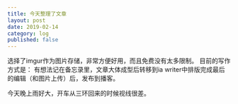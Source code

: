 ```yaml
---
title: 今天整理了文章
layout: post
date: 2019-02-14
category: log
published: false
---
```


选择了imgur作为图片存储，非常方便好用，而且免费没有太多限制。
目前的写作方式是：
有想法记在备忘录里，文章大体成型后转移到ia writer中排版完成最后的编辑（和图片上传）后，发布到播客。

今天晚上雨好大，开车从三环回来的时候视线很差。